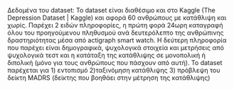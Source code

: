 Δεδομένα του dataset: Το dataset είναι διαθέσιμο και στο Kaggle (The Depression Dataset | Kaggle) και αφορά 60 ανθρώπους με κατάθλιψη και χωρίς. Παρέχει 2 ειδών πληροφορίες, η πρώτη φορά 24ωρη καταγραφή όλου του προηγούμενου πληθυσμού ανά δευτερόλεπτο της ανθρώπινης δραστηριότητας μέσα από actigraph smart watch. Η δεύτερη πληροφορία που παρέχει είναι δημογραφικά, ψυχολογικά στοιχεία και μετρήσεις από ψυχολογικά τεστ και η κατάταξη της κατάθλιψης σε μονοπολική ή διπολική (μόνο για τους ανθρώπους που πάσχουν από αυτή). To dataset παρέχεται για 1) εντοπισμό 2)ταξινόμηση κατάθλιψης 3) πρόβλεψη του δείκτη MADRS (δείκτης που βοηθάει στην μέτρηση της κατάθλιψης)
